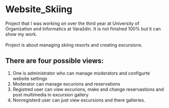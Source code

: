 # Website_Skiing
Project that I was working on over the third year at University of Organization and Informatics at Varaždin. It is not finished 100% but it can show my work.
<br/><br/>
Project is about managing skiing resorts and creating excursions.<br/>
## There are four possible views:<br/>
1. One is administrator who can manage moderators and configurte website settings<br/>
2. Moderator can manage excurions and reservations<br/>
3. Registred user can view excurions, make and change reservastions and post multimedia in excursion gallery<br/>
4. Nonregisterd user can just view excursions and there galleries.<br/>
